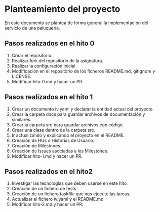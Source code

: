 # Planteamiento del proyecto

En este documento se plantea de forma general la implementación del servicio de una peluquería.

## Pasos realizados en el hito 0

1. Crear el repositorio.
2. Realizar fork del repositorio de la asignatura.
3. Realizar la configuración inicial.
4. Modificación en el repositorio de los ficheros README.md, gitignore y LICENSE.
5. Modificar hito-0.md y hacer un PR.

## Pasos realizados en el hito 1

1. Crear un documento iv.yaml y declarar la entidad actual del proyecto.
2. Crear la carpeta docs para guardar archivos de documentación y similares.
3. Crear la carpeta src para guardar archivos con código.
4. Crear una clase dentro de la carpeta src.
5. Ir actualizando y explicando el proyecto en el README.
6. Creación de HUs o Historias de Usuario.
7. Creación de Milestones.
8. Creación de Issues asociadas a los Milestones.
9. Modificar hito-1.md y hacer un PR.

## Pasos realizados en el hito2

1. Investigar las tecnologías que deben usarse en este hito.
2. Creación de un fichero de tests.
3. Creación de un fichero taskfile que nos ejecute las tareas.
4. Actualizar el fichero iv.yaml y el README.md
5. Modificar hito-2.md y hacer un PR.


